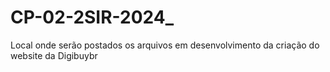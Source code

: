 # CP-02-2SIR-2024_

Local onde serão postados os arquivos em desenvolvimento da criação do website da Digibuybr
